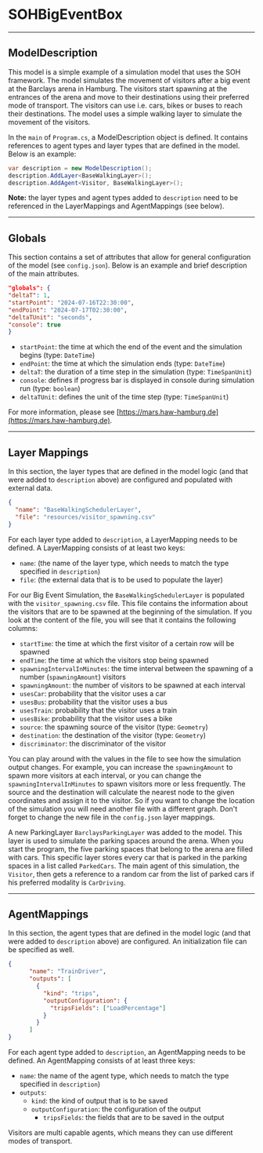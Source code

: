 # SOHBigEventBox


___

## ModelDescription

This model is a simple example of a simulation model that uses the SOH framework. The model simulates the movement of
visitors after a big event at the Barclays arena in Hamburg. The visitors start spawning at the entrances of the arena
and move to their destinations using their preferred mode of transport. The visitors can use i.e. cars, bikes or buses to
reach their destinations. The model uses a simple walking layer to simulate the movement of the visitors.

In the `main` of `Program.cs`, a ModelDescription object is defined. It contains references to agent types and layer
types that are defined in the model. Below is an example:

```c#
var description = new ModelDescription();
description.AddLayer<BaseWalkingLayer>();
description.AddAgent<Visitor, BaseWalkingLayer>();
```

**Note:** the layer types and agent types added to `description` need to be referenced in the LayerMappings and
AgentMappings (see below).

___

## Globals

This section contains a set of attributes that allow for general configuration of the model (see `config.json`). Below is an example and
brief description of the main attributes.

```json
"globals": {
"deltaT": 1,
"startPoint": "2024-07-16T22:30:00",
"endPoint": "2024-07-17T02:30:00",
"deltaTUnit": "seconds",
"console": true
}
```

* `startPoint`: the time at which the end of the event and the simulation begins (type: `DateTime`)
* `endPoint`: the time at which the simulation ends (type: `DateTime`)
* `deltaT`: the duration of a time step in the simulation (type: `TimeSpanUnit`)
* `console`: defines if progress bar is displayed in console during simulation run (type: `boolean`)
* `deltaTUnit`: defines the unit of the time step (type: `TimeSpanUnit`)

For more information, please see [https://mars.haw-hamburg.de](https://mars.haw-hamburg.de).

___

## Layer Mappings

In this section, the layer types that are defined in the model logic (and that were added to `description` above) are
configured and populated with external data.

```json
{
  "name": "BaseWalkingSchedulerLayer",
  "file": "resources/visitor_spawning.csv"
}
```

For each layer type added to `description`, a LayerMapping needs to be defined. A LayerMapping consists of at least two
keys:

* `name`: (the name of the layer type, which needs to match the type specified in `description`)
* `file`: (the external data that is to be used to populate the layer)

For our Big Event Simulation, the `BaseWalkingSchedulerLayer` is populated with the `visitor_spawning.csv` file. This
file contains the information about the visitors that are to be spawned at the beginning of the simulation. If you look 
at the content of the file, you will see that it contains the following columns:
* `startTime`: the time at which the first visitor of a certain row will be spawned
* `endTime`: the time at which the visitors stop being spawned
* `spawningIntervalInMinutes`: the time interval between the spawning of a number (`spawningAmount`) visitors
* `spawningAmount`: the number of visitors to be spawned at each interval
* `usesCar`: probability that the visitor uses a car
* `usesBus`: probability that the visitor uses a bus
* `usesTrain`: probability that the visitor uses a train
* `usesBike`: probability that the visitor uses a bike
* `source`: the spawning source of the visitor (type: `Geometry`)
* `destination`: the destination of the visitor (type: `Geometry`)
* `discriminator`: the discriminator of the visitor

You can play around with the values in the file to see how the simulation output changes. For example, you can increase
the `spawningAmount` to spawn more visitors at each interval, or you can change the `spawningIntervalInMinutes` to
spawn visitors more or less frequently. The source and the destination will calculate the nearest node to the given
coordinates and assign it to the visitor. So if you want to change the location of the simulation you will need another 
file with a different graph. Don't forget to change the new file in the `config.json` layer mappings.

A new ParkingLayer `BarclaysParkingLayer` was added to the model. This layer is used to simulate the parking spaces 
around the arena. When you start the program, the five parking spaces that belong to the arena are filled with cars. 
This specific layer stores every car that is parked in the parking spaces in a list called `ParkedCars`. The main agent
of this simulation, the `Visitor`, then gets a reference to a random car from the list of parked cars if his preferred 
modality is `CarDriving`. 

___

## AgentMappings

In this section, the agent types that are defined in the model logic (and that were added to `description` above) are
configured. An initialization file can be specified as well.

```json
{
      "name": "TrainDriver",
      "outputs": [
        {
          "kind": "trips",
          "outputConfiguration": {
            "tripsFields": ["LoadPercentage"]
          }
        }
      ]
}
```

For each agent type added to `description`, an AgentMapping needs to be defined. An AgentMapping consists of at least
three keys:

* `name`: the name of the agent type, which needs to match the type specified in `description`)
* `outputs`: 
  * `kind`: the kind of output that is to be saved
  * `outputConfiguration`: the configuration of the output
    * `tripsFields`: the fields that are to be saved in the output

Visitors are multi capable agents, which means they can use different modes of transport.

